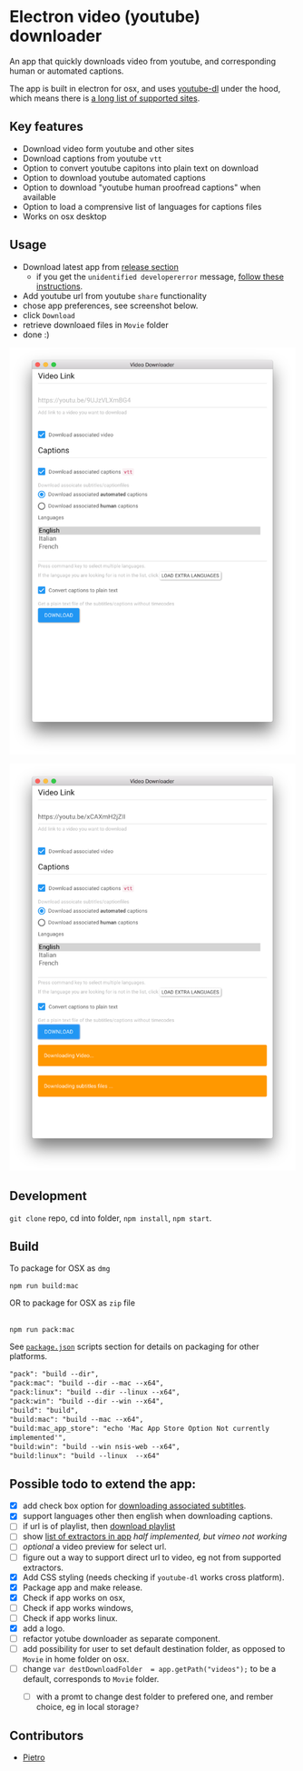 # Electron video (youtube) downloader 

An app that quickly downloads video from youtube, and corresponding human or automated captions. 

The app is built in electron for osx, and uses [youtube-dl](https://rg3.github.io/youtube-dl/) under the hood, which means there is [a long list of supported sites](youtube-dl-supported-extractors.md). 

## Key features

- Download video form youtube and other sites
- Download captions from youtube `vtt`
- Option to convert youtube capitons into plain text on download
- Option to download youtube automated captions
- Option to download "youtube human proofread captions" when available
- Option to load a comprensive list of languages for captions files 
- Works on osx desktop 

## Usage

- Download latest app from [release section](https://github.com/pietrop/electron-video-downloader/releases) 
	- if you get the `unidentified developererror` message, [follow these instructions](https://support.apple.com/kb/ph18657?locale=en_US).
- Add youtube url from youtube `share` functionality 
- chose app preferences, see screenshot below.
- click `Download`
- retrieve downloaed files in `Movie` folder 
- done :)

![video_downloader](./screenshots/video_downloader.png)

![video_downloader_loader](./screenshots/video_downloader_loader.png)




## Development 

`git clone` repo, cd into folder, `npm install`, `npm start`.


## Build

To package for OSX as `dmg`

```
npm run build:mac
```

OR to package for OSX as `zip` file

```

npm run pack:mac
```

See [`package.json`](./package.json) scripts section for details on packaging for other platforms.

```
"pack": "build --dir",
"pack:mac": "build --dir --mac --x64",
"pack:linux": "build --dir --linux --x64",
"pack:win": "build --dir --win --x64",
"build": "build",
"build:mac": "build --mac --x64",
"build:mac_app_store": "echo 'Mac App Store Option Not currently implemented'",
"build:win": "build --win nsis-web --x64",
"build:linux": "build --linux  --x64"
```

## Possible todo to extend the app: 
- [x] add check box option for [downloading associated subtitles](https://github.com/przemyslawpluta/node-youtube-dl#downloading-subtitles). 
- [x] support languages other then english when downloading captions.  
- [ ] if url is of playlist, then [download playlist](https://github.com/przemyslawpluta/node-youtube-dl#downloading-playlists)
- [ ] show [list of extractors in app](https://github.com/przemyslawpluta/node-youtube-dl#getting-the-list-of-extractors) _half implemented, but vimeo not working_
- [ ] _optional_ a video preview for select url.  
- [ ] figure out a way to support direct url to video, eg not from supported extractors.  
- [x] Add CSS styling (needs checking if `youtube-dl` works cross platform).
- [x] Package app and make release.
- [x] Check if app works on osx, 
- [ ] Check if app works windows, 
- [ ] Check if app works linux. 
- [x] add a logo. 
- [ ] refactor yotube downloader as separate component.
- [ ] add possibility for user to set default destination folder, as opposed to `Movie` in home folder on osx.
- [ ] change `var destDownloadFolder  = app.getPath("videos");` to be a default, corresponds to `Movie` folder.
	- [ ] with a promt to change dest folder to prefered one, and rember choice, eg in local storage`?`


<!-- https://github.com/rg3/youtube-dl/blob/master/README.md#readme

https://github.com/rg3/youtube-dl/blob/master/README.md#video-format-options

https://github.com/rg3/youtube-dl/blob/master/README.md#format-selection -->


<!-- explore this option 
https://github.com/joegesualdo/get-youtube-subtitle-url-node
 -->

 ## Contributors 

- [Pietro](https://twitter.com/pietropassarell)
